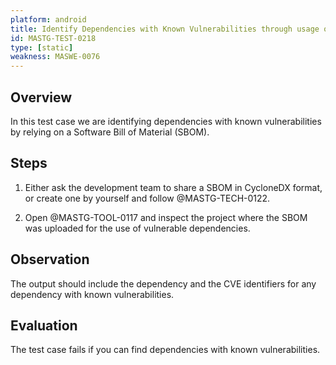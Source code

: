 ```yaml
---
platform: android
title: Identify Dependencies with Known Vulnerabilities through usage of SBOM
id: MASTG-TEST-0218
type: [static]
weakness: MASWE-0076
---
```


## Overview

In this test case we are identifying dependencies with known vulnerabilities by relying on a Software Bill of Material (SBOM).

## Steps

1. Either ask the development team to share a SBOM in CycloneDX format, or create one by yourself and follow @MASTG-TECH-0122.

2. Open @MASTG-TOOL-0117 and inspect the project where the SBOM was uploaded for the use of vulnerable dependencies.

## Observation

The output should include the dependency and the CVE identifiers for any dependency with known vulnerabilities.

## Evaluation

The test case fails if you can find dependencies with known vulnerabilities.

